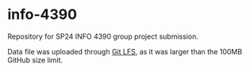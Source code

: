 # info-4390
Repository for SP24 INFO 4390 group project submission.

Data file was uploaded through [Git LFS](https://git-lfs.com), as it was larger than the 100MB GitHub size limit.